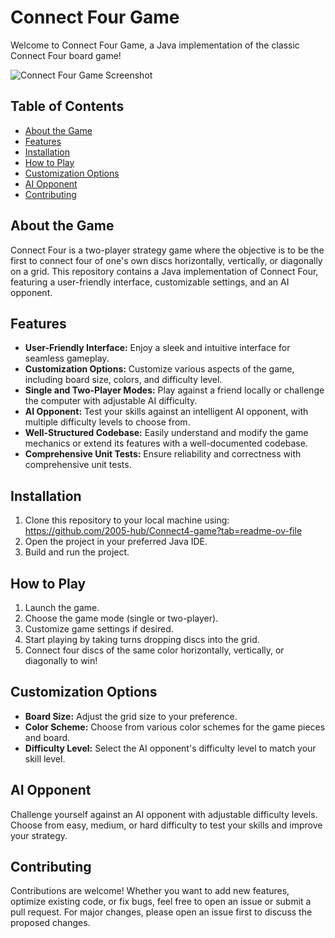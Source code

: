 # Connect Four Game

Welcome to Connect Four Game, a Java implementation of the classic Connect Four board game!

![Connect Four Game Screenshot](screenshot.png)

## Table of Contents
- [About the Game](#about-the-game)
- [Features](#features)
- [Installation](#installation)
- [How to Play](#how-to-play)
- [Customization Options](#customization-options)
- [AI Opponent](#ai-opponent)
- [Contributing](#contributing)

## About the Game

Connect Four is a two-player strategy game where the objective is to be the first to connect four of one's own discs horizontally, vertically, or diagonally on a grid. This repository contains a Java implementation of Connect Four, featuring a user-friendly interface, customizable settings, and an AI opponent.

## Features

- **User-Friendly Interface:** Enjoy a sleek and intuitive interface for seamless gameplay.
- **Customization Options:** Customize various aspects of the game, including board size, colors, and difficulty level.
- **Single and Two-Player Modes:** Play against a friend locally or challenge the computer with adjustable AI difficulty.
- **AI Opponent:** Test your skills against an intelligent AI opponent, with multiple difficulty levels to choose from.
- **Well-Structured Codebase:** Easily understand and modify the game mechanics or extend its features with a well-documented codebase.
- **Comprehensive Unit Tests:** Ensure reliability and correctness with comprehensive unit tests.

## Installation

1. Clone this repository to your local machine using: https://github.com/2005-hub/Connect4-game?tab=readme-ov-file
2. Open the project in your preferred Java IDE.
3. Build and run the project.

## How to Play

1. Launch the game.
2. Choose the game mode (single or two-player).
3. Customize game settings if desired.
4. Start playing by taking turns dropping discs into the grid.
5. Connect four discs of the same color horizontally, vertically, or diagonally to win!

## Customization Options

- **Board Size:** Adjust the grid size to your preference.
- **Color Scheme:** Choose from various color schemes for the game pieces and board.
- **Difficulty Level:** Select the AI opponent's difficulty level to match your skill level.

## AI Opponent

Challenge yourself against an AI opponent with adjustable difficulty levels. Choose from easy, medium, or hard difficulty to test your skills and improve your strategy.

## Contributing

Contributions are welcome! Whether you want to add new features, optimize existing code, or fix bugs, feel free to open an issue or submit a pull request. For major changes,
please open an issue first to discuss the proposed changes.
